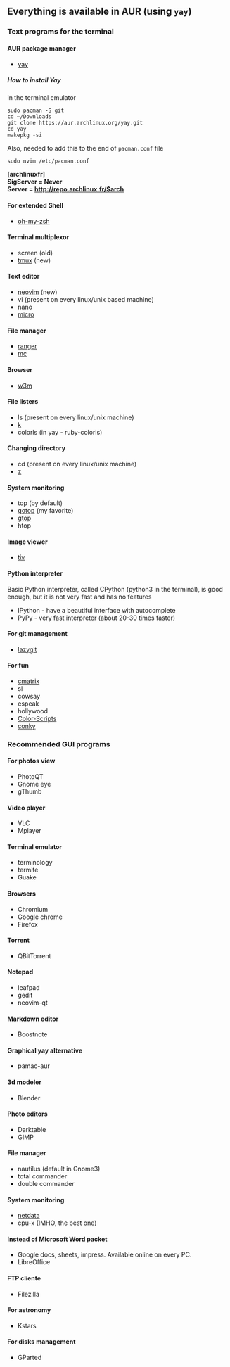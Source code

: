 ## Everything is available in AUR (using `yay`)

### Text programs for the terminal

#### AUR package manager
- [yay](https://github.com/Jguer/yay)

##### How to install Yay

in the terminal emulator

```
sudo pacman -S git
cd ~/Downloads
git clone https://aur.archlinux.org/yay.git
cd yay
makepkg -si
```
Also, needed to add this to the end of `pacman.conf` file
```
sudo nvim /etc/pacman.conf
```
**[archlinuxfr] </br>
SigServer = Never </br>
Server = http://repo.archlinux.fr/$arch </br>**

#### For extended Shell
- [oh-my-zsh](https://github.com/ohmyzsh/ohmyzsh)

#### Terminal multiplexor
- screen (old)
- [tmux](https://github.com/tmux/tmux/wiki) (new)

#### Text editor
- [neovim](https://neovim.io/) (new)
- vi (present on every linux/unix based machine)
- nano
- [micro](https://micro-editor.github.io/)

#### File manager
- [ranger](https://github.com/ranger/ranger)
- [mc](https://midnight-commander.org/)

#### Browser
- [w3m](http://w3m.sourceforge.net/)

#### File listers
- ls (present on every linux/unix machine)
- [k](https://github.com/supercrabtree/k)
- colorls (in yay - ruby-colorls)

#### Changing directory
- cd (present on every linux/unix machine)
- [z](https://github.com/agkozak/zsh-z)

#### System monitoring
- top (by default)
- [gotop](https://github.com/cjbassi/gotop) (my favorite)
- [gtop](https://github.com/aksakalli/gtop)
- htop

#### Image viewer
- [tiv](https://github.com/stefanhaustein/TerminalImageViewer)

#### Python interpreter
Basic Python interpreter, called CPython (python3 in the terminal), is good enough, but it is not very fast and has no features
- IPython - have a beautiful interface with autocomplete
- PyPy - very fast interpreter (about 20-30 times faster)

#### For git management
- [lazygit](https://github.com/jesseduffield/lazygit)

#### For fun
- [cmatrix](https://github.com/abishekvashok/cmatrix)
- sl
- cowsay
- espeak
- hollywood
- [Color-Scripts](https://github.com/stark/Color-Scripts)
- [conky](https://github.com/brndnmtthws/conky)

### Recommended GUI programs

#### For photos view
- PhotoQT
- Gnome eye
- gThumb

#### Video player
- VLC
- Mplayer

#### Terminal emulator
- terminology
- termite
- Guake

#### Browsers
- Chromium
- Google chrome
- Firefox

#### Torrent
- QBitTorrent

#### Notepad
- leafpad
- gedit
- neovim-qt

#### Markdown editor
- Boostnote

#### Graphical yay alternative 
- pamac-aur

#### 3d modeler
- Blender

#### Photo editors
- Darktable
- GIMP

#### File manager
- nautilus (default in Gnome3)
- total commander
- double commander

#### System monitoring
- [netdata](https://github.com/netdata/netdata)
- cpu-x (IMHO, the best one)

#### Instead of Microsoft Word packet
- Google docs, sheets, impress. Available online on every PC.
- LibreOffice

#### FTP cliente
- Filezilla

#### For astronomy
- Kstars

#### For disks management
- GParted

